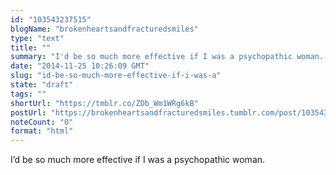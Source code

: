```yaml
---
id: "103543237515"
blogName: "brokenheartsandfracturedsmiles"
type: "text"
title: ""
summary: "I'd be so much more effective if I was a psychopathic woman. "
date: "2014-11-25 10:26:09 GMT"
slug: "id-be-so-much-more-effective-if-i-was-a"
state: "draft"
tags: ""
shortUrl: "https://tmblr.co/ZDb_Wm1WRg6kB"
postUrl: "https://brokenheartsandfracturedsmiles.tumblr.com/post/103543237515/id-be-so-much-more-effective-if-i-was-a"
noteCount: "0"
format: "html"
---
```


I’d be so much more effective if I was a psychopathic woman.